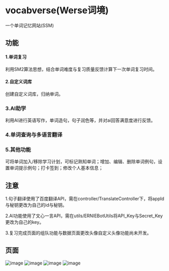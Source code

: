 # vocabverse(Werse词境)
一个单词记忆网站(SSM)
## 功能
 #### 1.单词复习
  利用SM2算法思想，结合单词难度与复习质量反馈计算下一次单词复习时间。
 #### 2.自定义词库
  创建自定义词库，归纳单词。
 ### 3.AI助学
  利用AI进行英语写作，单词造句，句子润色等，并对ai回答满意度进行反馈。
 ### 4.单词查询与多语言翻译
 ### 5.其他功能
  可将单词加入/移除学习计划，可标记熟知单词；增加、编辑、删除单词例句，设置单词提示例句；打卡签到；修改个人基本信息；
## 注意
 1.句子翻译使用了百度翻译API，需在controller/TranslateController下，将appId与秘钥更改为自己的id与秘钥。<p>
 2.AI功能使用了文心一言API，需在utils/ERNIEBotUtils将API_Key与Secret_Key更改为自己的key。 <p>
 3.复习完成页面的组队功能与数据页面更改头像自定义头像功能尚未开发。 <p>
  
## 页面
![image](https://github.com/zhenghaoyang24/vocabverse/assets/95458562/81fb1141-2e53-4b82-9d8b-3ab0ddb9f2b2)
![image](https://github.com/zhenghaoyang24/vocabverse/assets/95458562/2d207acb-e87f-4b81-9c48-6f03548e61bc)
![image](https://github.com/zhenghaoyang24/vocabverse/assets/95458562/03ee35ce-6af5-4545-aaac-037b8ee2c52e)
![image](https://github.com/zhenghaoyang24/vocabverse/assets/95458562/19601848-e5b4-4e64-afaa-610c61027e9b)



